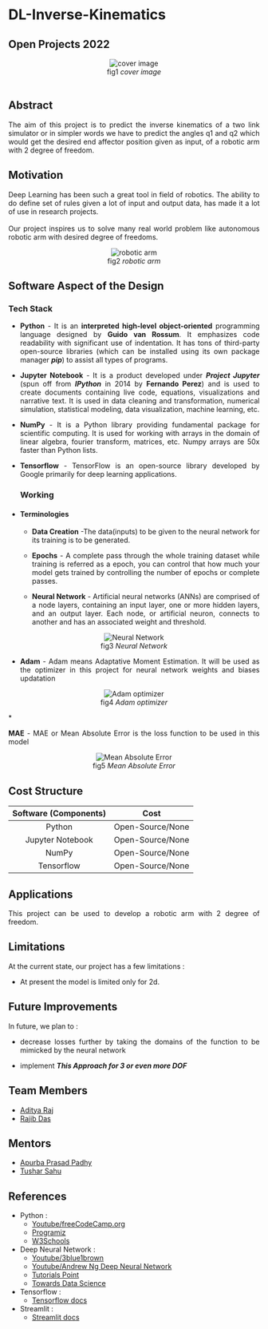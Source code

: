 # DL-Inverse-Kinematics
## Open Projects 2022

<p align = "center">
<img src = "https://github.com/zeus2x7/DL-Inverse-kinematics/blob/main/images/webapp3.png" alt = "cover image">
<br>fig1 <i>cover image</i> <br></br>


## Abstract
<p align = "justify">The aim of this project is to predict the inverse kinematics of a two link simulator or in 
simpler words we have to predict the angles q1 and q2 which would get the desired end affector position given as input, of a robotic arm with 2 degree of freedom.  </p>

## Motivation
<p align = "justify">Deep Learning has been such a great tool in field of robotics. The ability to do define set of rules given a lot of input and output data, 
has made it a lot of use in research projects.
<br></br>
Our project inspires us to solve many real world problem like autonomous robotic arm with desired degree of freedoms.
</p>

<p align = "center">
<img src = "https://github.com/zeus2x7/DL-Inverse-kinematics/blob/main/images/robotic%20arm.jpg" alt = "robotic arm">
<br>fig2 <i>robotic arm</i></p>

## Software Aspect of the Design
### Tech Stack
* <p align = "justify"><b>Python</b> - It is an <b>interpreted high-level object-oriented</b> programming language designed by <b>Guido van Rossum</b>. It emphasizes code readability with significant use of indentation. It has tons of third-party open-source libraries (which can be installed using its own package manager <b><i>pip</i></b>) to assist all types of programs.</p>
* <p align = "justify"><b>Jupyter Notebook</b> - It is a product developed under <b><i>Project Jupyter</i></b> (spun off from <b><i>IPython</i></b> in 2014 by <b>Fernando Perez</b>) and is used to create documents containing live code, equations, visualizations and narrative text. It is used in data cleaning and transformation, numerical simulation, statistical modeling, data visualization, machine learning, etc.</p>
* <p align = "justify"><b>NumPy</b> - It is a Python library providing fundamental package for scientific computing. It is used for working with arrays in the domain of linear algebra, fourier transform, matrices, etc. Numpy arrays are 50x faster than Python lists.</p>
* <p align = "justify"><b>Tensorflow</b> - TensorFlow is an open-source library developed by Google primarily for deep learning applications. 
  
  ### Working
* #### Terminologies
  * <p align = "justify"><b>Data Creation</b> -The data(inputs) to be given to the neural network for its training is to be generated.</p>
  * <p align = "justify"><b>Epochs</b> - A complete pass through the whole training dataset while training is referred as a epoch, you can control that how much your model gets trained by controlling the number of epochs or complete passes.</p>
  * <p align = "justify"><b>Neural Network</b> - Artificial neural networks (ANNs) are comprised of a node layers, containing an input layer, one or more hidden layers, and an output layer. Each node, or artificial neuron, connects to another and has an associated weight and threshold.</p>
 <p align = "center">
  <img src = "https://github.com/zeus2x7/DL-Inverse-kinematics/blob/main/images/neural%20network.png" alt = "Neural Network"><br>fig3 <i>Neural Network</i></p>

  * <p align = "justify"><b>Adam</b> - Adam means Adaptative Moment Estimation. It will be used as the optimizer in this project for neural network weights and biases updatation </p>
 <p align = "center">
  <img src = "https://github.com/zeus2x7/DL-Inverse-kinematics/blob/main/images/adam%20optimizer.png" alt = "Adam optimizer"><br>fig4 <i>Adam optimizer</i></p>
  * <p align = "justify"><b>MAE</b> - MAE or Mean Absolute Error is the loss function to be used in this model</p>
  <p align = "center">
  <img src = "https://github.com/zeus2x7/DL-Inverse-kinematics/blob/main/images/MAE%20loss%20function.png" alt = "Mean Absolute Error"><br>fig5 <i>Mean Absolute Error</i></p>


## Cost Structure
| Software (Components) | Cost |
|:---------------------:|:----:|
| Python | Open-Source/None |
| Jupyter Notebook | Open-Source/None |
| NumPy | Open-Source/None |
| Tensorflow | Open-Source/None |

## Applications
<p align = "justify">This project can be used to develop a robotic arm with 2 degree of freedom. </p>

## Limitations
At the current state, our project has a few limitations :
* <p align = "justify">At present the model is limited only for 2d.</p>


## Future Improvements
In future, we plan to :
* <p align = "justify">decrease losses further by taking the domains of the function to be mimicked by the neural network </p>
* <p align = "justify">implement <b><i>This Approach for 3 or even more DOF</i></b>



## Team Members
* [Aditya Raj](https://github.com/zeus2x7)
* [Rajib Das](https://github.com/dasrajib02)

## Mentors
* [Apurba Prasad Padhy](https://github.com/apurba-pp)
* [Tushar Sahu](https://github.com/tushdon2)

## References
* Python :
  * [Youtube/freeCodeCamp.org](https://www.youtube.com/watch?v=rfscVS0vtbw)
  * [Programiz](https://www.programiz.com/python-programming)
  * [W3Schools](https://www.w3schools.com/python/)
* Deep Neural Network :
  * [Youtube/3blue1brown](https://www.youtube.com/watch?v=aircAruvnKk)
  * [Youtube/Andrew Ng Deep Neural Network](https://www.youtube.com/watch?v=CS4cs9xVecg&list=PLpFsSf5Dm-pd5d3rjNtIXUHT-v7bdaEIe)
  * [Tutorials Point](https://www.tutorialspoint.com/python_deep_learning/python_deep_learning_deep_neural_networks.htm)
  * [Towards Data Science](https://towardsdatascience.com/code-a-deep-neural-network-a5fd26ec41c4)
* Tensorflow :
  * [Tensorflow docs](https://www.tensorflow.org/learn)
* Streamlit :
  * [Streamlit docs](https://docs.streamlit.io/)




